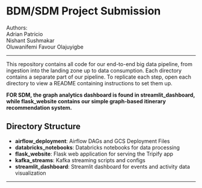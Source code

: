 # BDM/SDM Project Submission 

Authors:  
Adrian Patricio  
Nishant Sushmakar  
Oluwanifemi Favour Olajuyigbe

---

This repository contains all code for our end-to-end big data pipeline, from ingestion into the landing zone up to data consumption. Each directory contains a separate part of our pipeline. To replicate each step, open each directory to view a README containing instructions to set them up.

**FOR SDM, the graph analytics dashboard is found in streamlit_dashboard, while flask_website contains our simple graph-based itinerary recommendation system.**

## Directory Structure

- **airflow_deployment**: Airflow DAGs and GCS Deployment Files
- **databricks_notebooks**: Databricks notebooks for data processing
- **flask_website**: Flask web application for serving the Tripify app
- **kafka_streams**: Kafka streaming scripts and configs
- **streamlit_dashboard**: Streamlit dashboard for events and activity data visualization 

---


